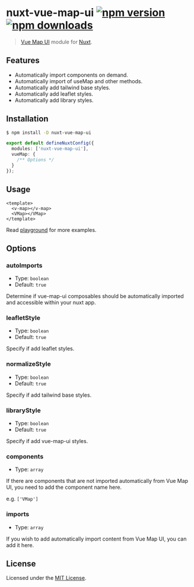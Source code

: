 # nuxt-vue-map-ui [![npm version](https://img.shields.io/npm/v/nuxt-vue-map-ui.svg)](https://npmjs.org/package/nuxt-vue-map-ui) [![npm downloads](https://img.shields.io/npm/dm/nuxt-vue-map-ui.svg)](https://npmjs.org/package/nuxt-vue-map-ui)

> [Vue Map UI](https://github.com/nikolaynau/vue-map-ui) module for [Nuxt](https://nuxt.com).

## Features

- Automatically import components on demand.
- Automatically import of useMap and other methods.
- Automatically add tailwind base styles.
- Automatically add leaflet styles.
- Automatically add library styles.

## Installation

```bash
$ npm install -D nuxt-vue-map-ui
```

```ts
export default defineNuxtConfig({
  modules: ['nuxt-vue-map-ui'],
  vueMap: {
    /** Options */
  }
});
```

## Usage

```vue
<template>
  <v-map></v-map>
  <VMap></VMap>
</template>
```

Read [playground](./playground/app.vue) for more examples.

## Options

### autoImports

- Type: `boolean`
- Default: `true`

Determine if vue-map-ui composables should be automatically imported and accessible within your nuxt app.

### leafletStyle

- Type: `boolean`
- Default: `true`

Specify if add leaflet styles.

### normalizeStyle

- Type: `boolean`
- Default: `true`

Specify if add tailwind base styles.

### libraryStyle

- Type: `boolean`
- Default: `true`

Specify if add vue-map-ui styles.

### components

- Type: `array`

If there are components that are not imported automatically from Vue Map UI, you need to add the component name here.

e.g. `['VMap']`

### imports

- Type: `array`

If you wish to add automatically import content from Vue Map UI, you can add it here.

## License

Licensed under the [MIT License](./LICENSE).
